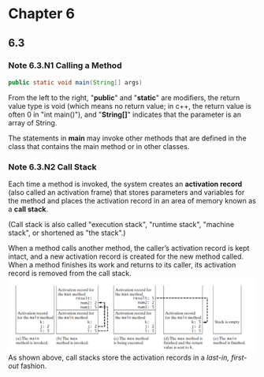 # Chapter 6
## 6.3
### Note 6.3.N1 Calling a Method
```java
public static void main(String[] args)
```
From the left to the right, "**public**" and "**static**" are modifiers, the return value type is void (which means no return value; in c++, the return value is often 0 in "int main()"), and "**String\[]**" indicates that the parameter is an array of String.   
  
The statements in **main** may invoke other methods that are defined in the class that contains the main method or in other classes.  

### Note 6.3.N2 Call Stack  
Each time a method is invoked, the system creates an **activation record** (also called an activation frame) that stores parameters and variables for the method and places the activation record in an area of memory known as a **call stack**.  
  
(Call stack is also called "execution stack", "runtime stack", "machine stack", or shortened as "the stack".)  
  
When a method calls another method, the caller’s activation record is kept intact, and a new activation record is created for the new method called. When a method finishes its work and returns to its caller, its activation record is removed from the call stack.  
![](https://github.com/difficulttopickaname/i_guess_this_is_it/blob/java_beginner/Intro_to_Java_Programming_10th/Pictures/jl_c6_3_call_stack.png)  
As shown above, call stacks store the activation records in a *last-in, first-out* fashion.
